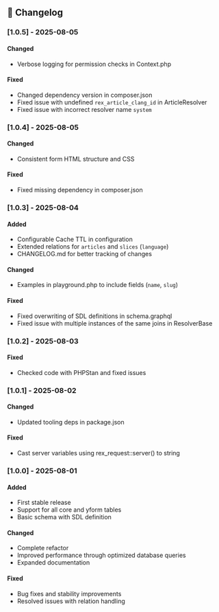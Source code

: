## 🚀 Changelog

### [1.0.5] - 2025-08-05

#### Changed

- Verbose logging for permission checks in Context.php

#### Fixed

- Changed dependency version in composer.json
- Fixed issue with undefined `rex_article_clang_id` in ArticleResolver
- Fixed issue with incorrect resolver name `system`

### [1.0.4] - 2025-08-05

#### Changed

- Consistent form HTML structure and CSS

#### Fixed

- Fixed missing dependency in composer.json

### [1.0.3] - 2025-08-04

#### Added

- Configurable Cache TTL in configuration
- Extended relations for `articles` and `slices` (`language`)
- CHANGELOG.md for better tracking of changes

#### Changed

- Examples in playground.php to include fields (`name`, `slug`)

#### Fixed

- Fixed overwriting of SDL definitions in schema.graphql
- Fixed issue with multiple instances of the same joins in ResolverBase

### [1.0.2] - 2025-08-03

#### Fixed

- Checked code with PHPStan and fixed issues

### [1.0.1] - 2025-08-02

#### Changed

- Updated tooling deps in package.json

#### Fixed

- Cast server variables using rex_request::server() to string

### [1.0.0] - 2025-08-01

#### Added

- First stable release
- Support for all core and yform tables
- Basic schema with SDL definition

#### Changed

- Complete refactor
- Improved performance through optimized database queries
- Expanded documentation

#### Fixed

- Bug fixes and stability improvements
- Resolved issues with relation handling
